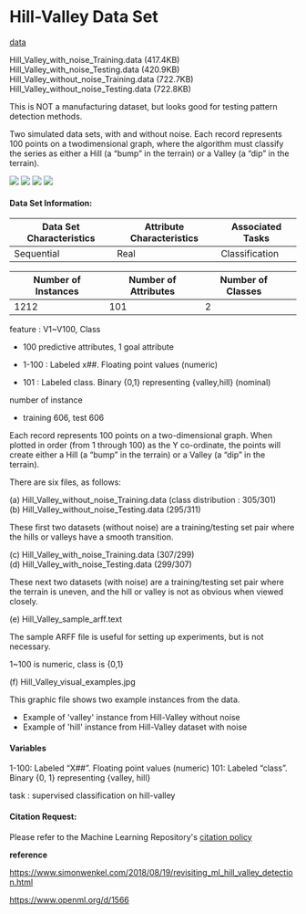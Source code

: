 # Hill-Valley Data Set

[data](https://archive.ics.uci.edu/ml/datasets/Hill-Valley)    

Hill_Valley_with_noise_Training.data (417.4KB)
Hill_Valley_with_noise_Testing.data (420.9KB)
Hill_Valley_without_noise_Training.data (722.7KB)
Hill_Valley_without_noise_Testing.data (722.8KB)

This is NOT a manufacturing dataset, but looks good for testing pattern detection methods.

Two simulated data sets, with and without noise. Each record represents 100 points on a twodimensional graph, where the algorithm must classify the series as either a Hill (a “bump” in the terrain) or a Valley (a “dip” in the terrain).

![](https://img.shields.io/badge/sector-etc-black.svg) ![](https://img.shields.io/badge/labeled-yes-blue.svg) ![](<https://img.shields.io/badge/simulation-no-red.svg>) ![](https://img.shields.io/badge/time--series-no-red.svg)

#### Data Set Information:

| Data Set Characteristics | Attribute Characteristics | Associated Tasks |
| ------------------------ | ------------------------- | ---------------- |
| Sequential               | Real                      | Classification   |

| Number of Instances | Number of Attributes | Number of Classes |      |
| ------------------- | -------------------- | ----------------- | ---- |
| 1212                | 101                  | 2                 |      |

feature : V1~V100, Class

- 100 predictive attributes, 1 goal attribute

- 1-100 : Labeled x##. Floating point values (numeric)
- 101 : Labeled class. Binary {0,1} representing {valley,hill} (nominal)

number of instance

- training 606, test 606

Each record represents 100 points on a two-dimensional graph. When plotted in order (from 1 through 100) as the Y co-ordinate, the points will create either a Hill (a “bump” in the terrain) or a Valley (a “dip” in the terrain). 

There are six files, as follows: 

(a) Hill_Valley_without_noise_Training.data (class distribution : 305/301)  
(b) Hill_Valley_without_noise_Testing.data (295/311)

These first two datasets (without noise) are a training/testing set pair where the hills or valleys have a smooth transition. 

(c) Hill_Valley_with_noise_Training.data (307/299)  
(d) Hill_Valley_with_noise_Testing.data (299/307)

These next two datasets (with noise) are a training/testing set pair where the terrain is uneven, and the hill or valley is not as obvious when viewed closely. 

(e) Hill_Valley_sample_arff.text 

The sample ARFF file is useful for setting up experiments, but is not necessary.

1~100 is numeric, class is {0,1}

(f) Hill_Valley_visual_examples.jpg 

This graphic file shows two example instances from the data. 

- Example of 'valley' instance from Hill-Valley without noise
- Example of 'hill' instance from Hill-Valley dataset with noise

#### Variables

1-100: Labeled “X##”. Floating point values (numeric) 
101: Labeled “class”. Binary {0, 1} representing {valley, hill} 

task : supervised classification on hill-valley

#### Citation Request:

Please refer to the Machine Learning Repository's [citation policy](https://archive.ics.uci.edu/ml/citation_policy.html)

**reference**

https://www.simonwenkel.com/2018/08/19/revisiting_ml_hill_valley_detection.html

https://www.openml.org/d/1566
